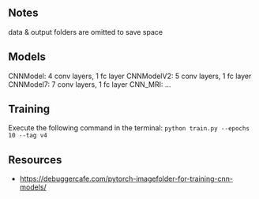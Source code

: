 ## Notes

data & output folders are omitted to save space

## Models

CNNModel: 4 conv layers, 1 fc layer
CNNModelV2: 5 conv layers, 1 fc layer
CNNModel7: 7 conv layers, 1 fc layer
CNN_MRI: ...

## Training

Execute the following command in the terminal:
`python train.py --epochs 10 --tag v4`

## Resources

- https://debuggercafe.com/pytorch-imagefolder-for-training-cnn-models/
